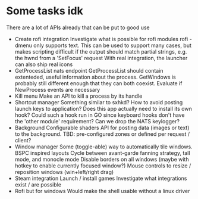 # Some tasks idk

There are a lot of APIs already that can be put to good use

* Create rofi integration
  Investigate what is possible for rofi modules
  rofi -dmenu only supports text. This can be used to support many cases,
  but makes scripting difficult if the output should match partial strings, e.g. the hwnd from a 'SetFocus' request
  With real integration, the launcher can also ship real icons
* GetProcessList nats endpoint
  GetProcessList should contain extenteded, useful information 
  about the process. GetWindows is probably still different enough
  that they can both coexist.
  Evaluate if NewProcess events are necessary
* Kill menu
  Make an API to kill a process by its handle
* Shortcut manager
  Something similar to sxhkd?
  How to avoid posting launch keys to application?
  Does this app actually need to install its own hook?
  Could such a hook run in GO since keyboard hooks don't have the 'other module' requirement?
  Can we drop the NATS keylogger?
* Background 
  Configurable shaders 
  API for posting data (images or text) to the background. 
  TBD: pre-configured zones or defined per request / client?
* Window manager 
  Some (toggle-able) way to automatically tile windows. BSPC inspired layouts
  Cycle between avant-garde fanning strategy, tall mode, and monocle mode
  Disable borders on all windows (maybe with hotkey to enable currently focused window?)
  Mouse controls to resize / reposition windows (win+left/right drag)
* Steam integration 
  Launch / install games
  Investigate what integrations exist / are possible
* Rofi but for windows
  Would make the shell usable without a linux driver

